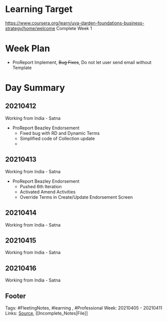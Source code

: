 # Learning Target
https://www.coursera.org/learn/uva-darden-foundations-business-strategy/home/welcome
Complete Week 1 
 
# Week Plan
- ProReport Implement, ~~Bug Fixes~~, Do not let user send email without Template


# Day Summary
## 20210412
Working from India - Satna
- ProReport Beazley Endorsement
	- Fixed bug with RD and Dynamic Terms
	- Simplified code of Collection update
	- 

## 20210413
Working from India - Satna
- ProReport Beazley Endorsement
	- Pushed 6th Iteration 
	- Activated Amend Activities
	- Override Terms in Create/Update Endorsement Screen

## 20210414
Working from India - Satna

## 20210415
Working from India - Satna

## 20210416
Working from India - Satna

## Footer

Tags: #FleetingNotes, #learning , #Professional
Week: 20210405 - 20210411
Links: 
[Source](template.md), [[Incomplete_Notes|File]]

<!--
Comment -   
-->
<!--stackedit_data:
eyJoaXN0b3J5IjpbLTcyMTczODc5Ml19
-->